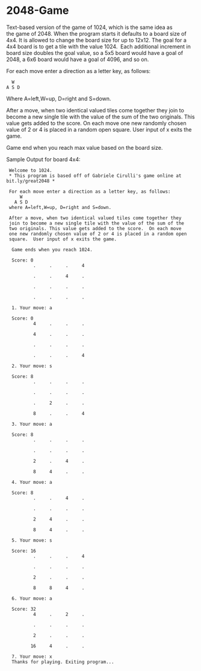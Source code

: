 # 2048-Game
Text-based version of the game of 1024, which is the same idea as the game of 2048.
When the program starts it defaults to a board size of 4x4.  It is allowed to change the board size for up to 12x12.
The goal for a 4x4 board is to get a tile with the value 1024.  Each additional increment in board size doubles the goal value, so a 5x5 board would have a goal of 2048, a 6x6 board would have a goal of 4096, and so on. 

For each move enter a direction as a letter key, as follows:

      W
    A S D
    
Where A=left,W=up, D=right and S=down.

After a move, when two identical valued tiles come together they
join to become a new single tile with the value of the sum of the
two originals. This value gets added to the score.  On each move
one new randomly chosen value of 2 or 4 is placed in a random open
square.  User input of x exits the game.

Game end when you reach max value based on the board size.

Sample Output for board 4x4:

     Welcome to 1024.
     * This program is based off of Gabriele Cirulli's game online at bit.ly/great2048 *

     For each move enter a direction as a letter key, as follows:
         W
       A S D
     where A=left,W=up, D=right and S=down.
 
     After a move, when two identical valued tiles come together they
     join to become a new single tile with the value of the sum of the
     two originals. This value gets added to the score.  On each move
     one new randomly chosen value of 2 or 4 is placed in a random open
     square.  User input of x exits the game.

      Game ends when you reach 1024.

      Score: 0
              .     .     .     4

              .     .     4     .

              .     .     .     .

              .     .     .     .

      1. Your move: a

      Score: 0
              4     .     .     .

              4     .     .     .

              .     .     .     .

              .     .     .     4

      2. Your move: s

      Score: 8
              .     .     .     .

              .     .     .     .

              .     2     .     .

              8     .     .     4

      3. Your move: a

      Score: 8
              .     .     .     .

              .     .     .     .

              2     .     4     .

              8     4     .     .

      4. Your move: a

      Score: 8
              .     .     4     .

              .     .     .     .

              2     4     .     .

              8     4     .     .

      5. Your move: s

      Score: 16
              .     .     .     4

              .     .     .     .

              2     .     .     .

              8     8     4     .

      6. Your move: a

      Score: 32
              4     .     2     .

              .     .     .     .

              2     .     .     .

             16     4     .     .

      7. Your move: x
      Thanks for playing. Exiting program...
